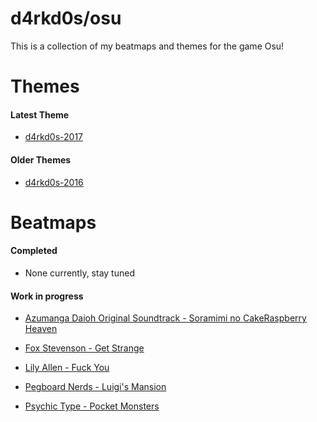# d4rkd0s/osu

This is a collection of my beatmaps and themes for the game Osu!

# Themes


#### Latest Theme

- [d4rkd0s-2017](https://github.com/d4rkd0s/osu/raw/master/themes/d4rkd0s-2017.osk)

#### Older Themes

- [d4rkd0s-2016](https://github.com/d4rkd0s/osu/raw/master/themes/d4rkd0s-2016.osk)



# Beatmaps

#### Completed

- None currently, stay tuned


#### Work in progress

- [Azumanga Daioh Original Soundtrack - Soramimi no CakeRaspberry Heaven](https://github.com/d4rkd0s/osu/raw/master/beatmaps/Azumanga%20Daioh%20Original%20Soundtrack%20-%20Soramimi%20no%20CakeRaspberry%20Heaven.osz)

- [Fox Stevenson - Get Strange](https://github.com/d4rkd0s/osu/raw/master/beatmaps/Fox%20Stevenson%20-%20Get%20Strange.osz)

- [Lily Allen - Fuck You](https://github.com/d4rkd0s/osu/raw/master/beatmaps/Lily%20Allen%20-%20Fuck%20You.osz)

- [Pegboard Nerds - Luigi's Mansion](https://github.com/d4rkd0s/osu/raw/master/beatmaps/Pegboard%20Nerds%20-%20Luigi's%20Mansion.osz)

- [Psychic Type - Pocket Monsters](https://github.com/d4rkd0s/osu/raw/master/beatmaps/Psychic%20Type%20-%20Pocket%20Monsters.osz)


